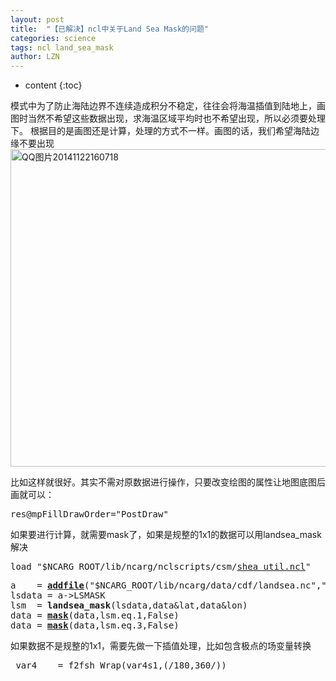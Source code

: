 ```yaml
---
layout: post
title:  "【已解决】ncl中关于Land Sea Mask的问题" 
categories: science
tags: ncl land_sea_mask
author: LZN
---
```


* content
{:toc}

模式中为了防止海陆边界不连续造成积分不稳定，往往会将海温插值到陆地上，画图时当然不希望这些数据出现，求海温区域平均时也不希望出现，所以必须要处理下。
根据目的是画图还是计算，处理的方式不一样。画图的话，我们希望海陆边缘不要出现<a href="https://raw.githubusercontent.com/Novarizark/Novarizark.github.io/masthttps://raw.githubusercontent.com/Novarizark/Novarizark.github.io/master/uploads/2014/11/QQ图片20141122160718.jpg"><img class="alignnone size-full wp-image-337" src="https://raw.githubusercontent.com/Novarizark/Novarizark.github.io/masthttps://raw.githubusercontent.com/Novarizark/Novarizark.github.io/master/uploads/2014/11/QQ图片20141122160718.jpg" alt="QQ图片20141122160718" width="749" height="508" /></a>

比如这样就很好。其实不需对原数据进行操作，只要改变绘图的属性让地图底图后画就可以：
<pre>res@mpFillDrawOrder="PostDraw"</pre>
如果要进行计算，就需要mask了，如果是规整的1x1的数据可以用landsea_mask解决
<pre>load "$NCARG_ROOT/lib/ncarg/nclscripts/csm/<a href="http://www.ncl.ucar.edu/Document/Functions/Shea_util/shea_util.shtml">shea_util.ncl</a>"</pre>
<pre>a    = <a href="http://www.ncl.ucar.edu/Document/Functions/Built-in/addfile.shtml"><strong>addfile</strong></a>("$NCARG_ROOT/lib/ncarg/data/cdf/landsea.nc","r")
lsdata = a-&gt;LSMASK
lsm  = <strong>landsea_mask</strong>(lsdata,data&amp;lat,data&amp;lon)
data = <a href="http://www.ncl.ucar.edu/Document/Functions/Built-in/mask.shtml"><strong>mask</strong></a>(data,lsm.eq.1,False)
data = <a href="http://www.ncl.ucar.edu/Document/Functions/Built-in/mask.shtml"><strong>mask</strong></a>(data,lsm.eq.3,False)</pre>
如果数据不是规整的1x1，需要先做一下插值处理，比如包含极点的场变量转换
<pre> var4    = f2fsh_Wrap(var4s1,(/180,360/))</pre>
